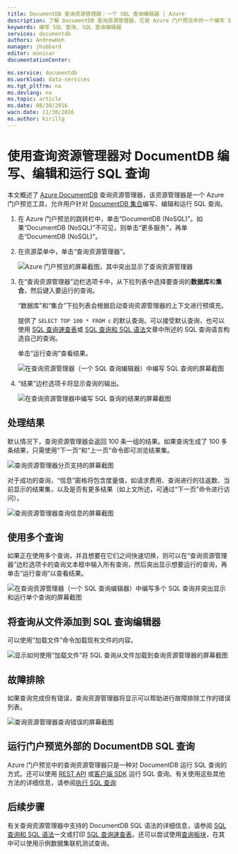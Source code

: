 ```yaml
---
title: DocumentDB 查询资源管理器：一个 SQL 查询编辑器 | Azure
description: 了解 DocumentDB 查询资源管理器，它是 Azure 门户预览中的一个编写 SQL 查询，并针对 NoSQL DocumentDB 集合运行这些查询的 SQL 查询编辑器。
keywords: 编写 SQL 查询, SQL 查询编辑器
services: documentdb
authors: AndrewHoh
manager: jhubbard
editor: monicar
documentationCenter: 

ms.service: documentdb
ms.workload: data-services
ms.tgt_pltfrm: na
ms.devlang: na
ms.topic: article
ms.date: 08/30/2016
wacn.date: 11/30/2016
ms.author: kirillg
---
```


# 使用查询资源管理器对 DocumentDB 编写、编辑和运行 SQL 查询 

本文概述了 [Azure DocumentDB](https://www.azure.cn/home/features/documentdb/) 查询资源管理器，该资源管理器是一个 Azure 门户预览工具，允许用户针对 [DocumentDB 集合](./documentdb-create-collection.md)编写、编辑和运行 SQL 查询。

1. 在 Azure 门户预览的跳转栏中，单击“DocumentDB (NoSQL)”。如果“DocumentDB (NoSQL)”不可见，则单击“更多服务”，再单击“DocumentDB (NoSQL)”。

2. 在资源菜单中，单击“查询资源管理器”。

	![Azure 门户预览的屏幕截图，其中突出显示了查询资源管理器](./media/documentdb-query-collections-query-explorer/queryexplorercommand.png)  

3. 在“查询资源管理器”边栏选项卡中，从下拉列表中选择要查询的**数据库**和**集合**，然后键入要运行的查询。

    “数据库”和“集合”下拉列表会根据启动查询资源管理器的上下文进行预填充。

    提供了 `SELECT TOP 100 * FROM c` 的默认查询。可以接受默认查询，也可以使用 [SQL 查询速查表](./documentdb-sql-query-cheat-sheet.md)或 [SQL 查询和 SQL 语法](./documentdb-sql-query.md)文章中所述的 SQL 查询语言构造自己的查询。

    单击“运行查询”查看结果。

	![在查询资源管理器（一个 SQL 查询编辑器）中编写 SQL 查询的屏幕截图](./media/documentdb-query-collections-query-explorer/queryexplorerinitial.png)  

4. “结果”边栏选项卡将显示查询的输出。

	![在查询资源管理器中编写 SQL 查询的结果的屏幕截图](./media/documentdb-query-collections-query-explorer/queryresults1.png)  

## 处理结果

默认情况下，查询资源管理器会返回 100 条一组的结果。如果查询生成了 100 多条结果，只需使用“下一页”和“上一页”命令即可浏览结果集。

![查询资源管理器分页支持的屏幕截图](./media/documentdb-query-collections-query-explorer/queryresultspagination.png)  

对于成功的查询，“信息”窗格将包含度量值，如请求费用、查询进行的往返数、当前显示的结果集，以及是否有更多结果（如上文所述，可通过“下一页”命令进行访问）。

![查询资源管理器查询信息的屏幕截图](./media/documentdb-query-collections-query-explorer/queryinformation.png)  

## 使用多个查询

如果正在使用多个查询，并且想要在它们之间快速切换，则可以在“查询资源管理器”边栏选项卡的查询文本框中输入所有查询，然后突出显示想要运行的查询，再单击“运行查询”以查看结果。

![在查询资源管理器（一个 SQL 查询编辑器）中编写多个 SQL 查询并突出显示和运行单个查询的屏幕截图](./media/documentdb-query-collections-query-explorer/queryexplorerhighlightandrun.png)  

## 将查询从文件添加到 SQL 查询编辑器

可以使用“加载文件”命令加载现有文件的内容。

![显示如何使用“加载文件”将 SQL 查询从文件加载到查询资源管理器的屏幕截图](./media/documentdb-query-collections-query-explorer/loadqueryfile.png)  

## 故障排除  <a name="troubleshoot"></a>

如果查询完成但有错误，查询资源管理器将显示可以帮助进行故障排除工作的错误列表。

![查询资源管理器查询错误的屏幕截图](./media/documentdb-query-collections-query-explorer/queryerror.png)  

## 运行门户预览外部的 DocumentDB SQL 查询

Azure 门户预览中的查询资源管理器只是一种对 DocumentDB 运行 SQL 查询的方式。还可以使用 [REST API](https://msdn.microsoft.com/zh-cn/library/azure/dn781481.aspx) 或[客户端 SDK](./documentdb-sdk-dotnet.md) 运行 SQL 查询。有关使用这些其他方法的详细信息，请参阅[执行 SQL 查询](./documentdb-sql-query.md#executing-sql-queries/)

## 后续步骤

有关查询资源管理器中支持的 DocumentDB SQL 语法的详细信息，请参阅 [SQL 查询和 SQL 语法](./documentdb-sql-query.md)一文或打印 [SQL 查询速查表](./documentdb-sql-query-cheat-sheet.md)。还可以尝试使用[查询板块](https://www.documentdb.com/sql/demo)，在其中可以使用示例数据集联机测试查询。

<!---HONumber=Mooncake_1010_2016-->
